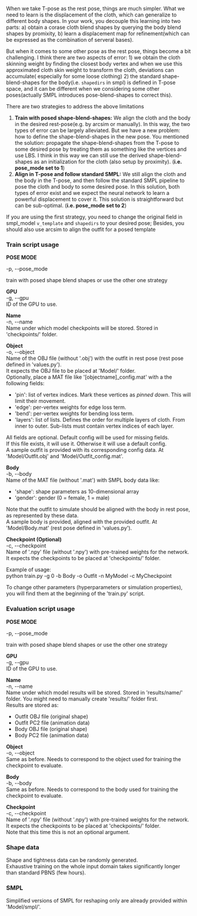 When we take T-pose as the rest pose, things are much simpler. What we need to learn is the displacement of the cloth, which can generalize to different body shapes. In your work, you decouple this learning into two parts: a) obtain a corase cloth blend shapes by querying the body blend shapes by promixity, b) learn a displacement map for refinement(which can be expressed as the combination of serveral bases).

But when it comes to some other pose as the rest pose, things become a bit challenging. I think there are two aspects of error: 1) we obtain the cloth skinning weight by finding the closest body vertex and when we use this approximated cloth skin weight to transform the cloth, deviations can accumulate( especially for some loose clothing) 2) the standard shape-blend-shapes for the body(i.e. `shapedirs` in smpl) is defined in T-pose space, and it can be different when we considering some other poses(actually SMPL introduces pose-blend-shapes to correct this).

There are two strategies to address the above limitations

1. **Train with posed shape-blend-shapes:** We align the cloth and the body in the desired rest-pose(e.g. by arcsim or manually). In this way, the two types of error can be largely alleviated. But we have a new problem: how to define the shape-blend-shapes in the new pose. You mentioned the solution: propagate the shape-blend-shapes from the T-pose to some desired pose by treating them as something like the vertices and use LBS. I think in this way we can still use the derived shape-blend-shapes as an initialization for the cloth (also setup by proximity).  (**i.e. pose_mode set to 1**)
2. **Align in T-pose and follow standard SMPL:** We still align the cloth and the body in the T-pose, and then follow the standard SMPL pipeline to pose the cloth and body to some desired pose. In this solution, both types of error exist and we expect the neural network to learn a powerful displacement to cover it. This solution is straightforward but can be sub-optimal.  (**i.e. pose_mode set to 2**)



If you are using the first strategy, you need to change the original field in smpl_model `v_template` and `shapedirs` to your desired pose; Besides, you should also use arcsim to align the outfit for a posed template



<h3>Train script usage</h3>

**POSE MODE**<br>

-p, --pose_mode<br>

train with posed shape blend shapes or use the other one strategy 



<b>GPU</b><br>
-g, --gpu<br>
ID of the GPU to use.

<b>Name</b><br>
-n, --name<br>
Name under which model checkpoints will be stored. Stored in 'checkpoints/' folder.<br>

<b>Object</b><br>
-o, --object<br>
Name of the OBJ file (without '.obj') with the outfit in rest pose (rest pose defined in 'values.py').<br>
It expects the OBJ file to be placed at 'Model/' folder.<br>
Optionally, place a MAT file like '[objectname]_config.mat' with a the following fields:<br>
<ul>
	<li>'pin': list of vertex indices. Mark these vertices as <i>pinned down</i>. This will limit their movement.</li>
	<li>'edge': per-vertex weights for edge loss term.</li>
	<li>'bend': per-vertex weights for bending loss term.</li>
	<li>'layers': list of lists. Defines the order for multiple layers of cloth. From inner to outer. Sub-lists must contain vertex indices of each layer.</li>
</ul>
All fields are optional. Default config will be used for missing fields.<br>
If this file exists, it will use it. Otherwise it will use a default config.<br>
A sample outfit is provided with its corresponding config data. At 'Model/Outfit.obj' and 'Model/Outfit_config.mat'.<br>

<b>Body</b><br>
-b, --body<br>
Name of the MAT file (without '.mat') with SMPL body data like:
<ul>
  <li>'shape': shape parameters as 10-dimensional array</li>
  <li>'gender': gender (0 = female, 1 = male)</li>
</ul>
Note that the outfit to simulate should be aligned with the body in rest pose, as represented by these data.<br>
A sample body is provided, aligned with the provided outfit. At 'Model/Body.mat' (rest pose defined in 'values.py'). <br>

<b>Checkpoint (Optional)</b><br>
-c, --checkpoint<br>
Name of '.npy' file (without '.npy') with pre-trained weights for the network.
It expects the checkpoints to be placed at 'checkpoints/' folder.<br>

Example of usage:<br>
python train.py -g 0 -b Body -o Outfit -n MyModel -c MyCheckpoint<br>

To change other parameters (hyperparameters or simulation properties), you will find them at the beginning of the 'train.py' script.


<h3>Evaluation script usage</h3>

**POSE MODE**<br>

-p, --pose_mode<br>

train with posed shape blend shapes or use the other one strategy 



<b>GPU</b><br>
-g, --gpu<br>
ID of the GPU to use.

<b>Name</b><br>
-n, --name<br>
Name under which model results will be stored. Stored in 'results/name/' folder. You might need to manually create 'results/' folder first.<br>
Results are stored as:
<ul>
  <li>Outfit OBJ file (original shape)</li>
  <li>Outfit PC2 file (animation data)</li>
  <li>Body OBJ file (original shape)</li>
  <li>Body PC2 file (animation data)</li>
</ul>

<b>Object</b><br>
-o, --object<br>
Same as before. Needs to correspond to the object used for training the checkpoint to evaluate.<br>

<b>Body</b><br>
-b, --body<br>
Same as before. Needs to correspond to the body used for training the checkpoint to evaluate.<br>

<b>Checkpoint</b><br>
-c, --checkpoint<br>
Name of '.npy' file (without '.npy') with pre-trained weights for the network.
It expects the checkpoints to be placed at 'checkpoints/' folder.<br>
Note that this time this is not an optional argument.<br>

<h3>Shape data</h3>
Shape and tightness data can be randomly generated.<br>
Exhaustive training on the whole input domain takes significantly longer than standard PBNS (few hours).

<h3>SMPL</h3>
Simplified versions of SMPL for reshaping only are already provided within 'Model/smpl/'.